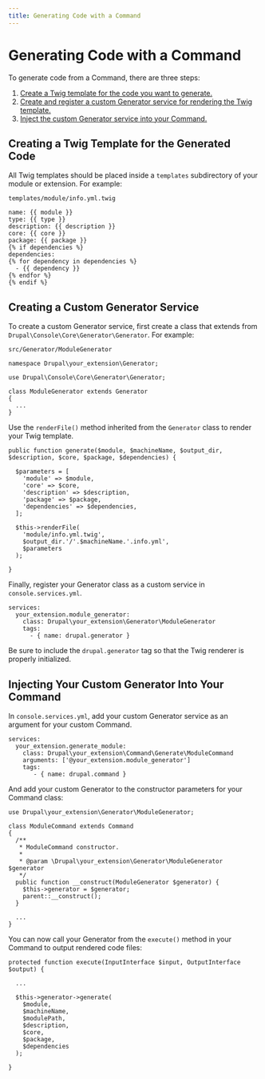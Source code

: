 ```yaml
---
title: Generating Code with a Command
---
```

# Generating Code with a Command

To generate code from a Command, there are three steps:

1. [Create a Twig template for the code you want to generate.](#twig-template)
2. [Create and register a custom Generator service for rendering 
the Twig template.](#generator-service)
3. [Inject the custom Generator service into your Command.](#inject-service)

<a name="twig-template"></a>
## Creating a Twig Template for the Generated Code

All Twig templates should be placed inside a `templates` subdirectory 
of your module or extension. For example:

`templates/module/info.yml.twig`

```
name: {{ module }}
type: {{ type }}
description: {{ description }}
core: {{ core }}
package: {{ package }}
{% if dependencies %}
dependencies:
{% for dependency in dependencies %}
  - {{ dependency }}
{% endfor %}
{% endif %}
```
<a name="generator-service"></a>
## Creating a Custom Generator Service

To create a custom Generator service, first create a class that extends from 
`Drupal\Console\Core\Generator\Generator`. For example:

`src/Generator/ModuleGenerator`

```
namespace Drupal\your_extension\Generator;

use Drupal\Console\Core\Generator\Generator;

class ModuleGenerator extends Generator
{
  ...
}
```

Use the `renderFile()` method inherited from the `Generator` class to render 
your Twig template.

```
public function generate($module, $machineName, $output_dir, $description, $core, $package, $dependencies) {

  $parameters = [
    'module' => $module,
    'core' => $core,
    'description' => $description,
    'package' => $package,
    'dependencies' => $dependencies,
  ];

  $this->renderFile(
    'module/info.yml.twig',
    $output_dir.'/'.$machineName.'.info.yml',
    $parameters
  );

}
```

Finally, register your Generator class as a custom service in `console.services.yml`.

```
services:
  your_extension.module_generator:
    class: Drupal\your_extension\Generator\ModuleGenerator
    tags:
      - { name: drupal.generator }
```

Be sure to include the `drupal.generator` tag so that the Twig renderer is properly 
initialized.

<a name="inject-service"></a>
## Injecting Your Custom Generator Into Your Command

In `console.services.yml`, add your custom Generator service as an argument for your 
custom Command.

```
services:
  your_extension.generate_module:
    class: Drupal\your_extension\Command\Generate\ModuleCommand
    arguments: ['@your_extension.module_generator']
    tags:
       - { name: drupal.command }
```

And add your custom Generator to the constructor parameters for your Command class:

```
use Drupal\your_extension\Generator\ModuleGenerator;

class ModuleCommand extends Command
{
  /**
   * ModuleCommand constructor.
   *
   * @param \Drupal\your_extension\Generator\ModuleGenerator $generator
   */
  public function __construct(ModuleGenerator $generator) {
    $this->generator = $generator;
    parent::__construct();
  }
   
  ...
}
```

You can now call your Generator from the `execute()` method in your Command 
to output rendered code files:

```
protected function execute(InputInterface $input, OutputInterface $output) {
  
  ...
  
  $this->generator->generate(
    $module,
    $machineName,
    $modulePath,
    $description,
    $core,
    $package,
    $dependencies
  );
  
}
```
